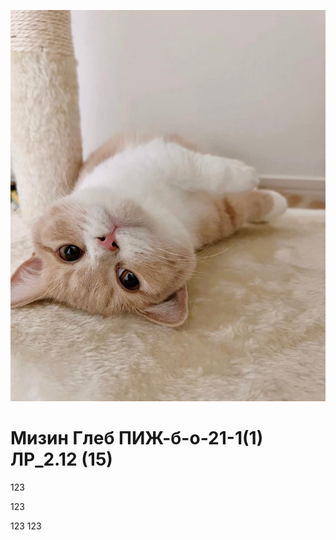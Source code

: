 ![Cccat](https://github.com/GlebMizin/Imagenes/blob/master/15.jpg)
# Мизин Глеб ПИЖ-б-о-21-1(1) ЛР_2.12 (15)
123  

123  

123
123
